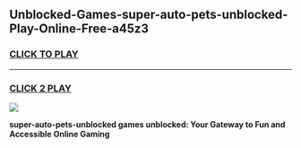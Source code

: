 
## Unblocked-Games-super-auto-pets-unblocked-Play-Online-Free-a45z3
<h3>
<a href="https://premium76.site?title=super-auto-pets-unblocked&ref=26A">CLICK TO PLAY</a></h3>
<hr>

<h3>
<a href="https://premium76.site?title=super-auto-pets-unblocked&ref=26A">CLICK 2 PLAY</a>
  
</h3>

<a href="https://premium76.site?title=super-auto-pets-unblocked&ref=26A"><img src="https://clearcache.store/games.png"></a>


**super-auto-pets-unblocked games unblocked: Your Gateway to Fun and Accessible Online Gaming**
